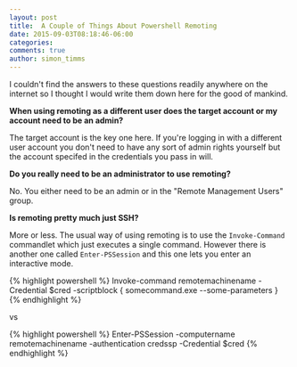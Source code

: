 ```yaml
---
layout: post
title:  A Couple of Things About Powershell Remoting
date: 2015-09-03T08:18:46-06:00
categories:
comments: true
author: simon_timms
---
```


I couldn't find the answers to these questions readily anywhere on the internet so I thought I would write them down here for the good of mankind.

**When using remoting as a different user does the target account or my account need to be an admin?**

The target account is the key one here. If you're logging in with a different user account you don't need to have any sort of admin rights yourself but the account specifed in the credentials you pass in will.

**Do you really need to be an administrator to use remoting?**

No. You either need to be an admin or in the "Remote Management Users" group. 

**Is remoting pretty much just SSH?**

More or less. The usual way of using remoting is to use the ```Invoke-Command``` commandlet which just executes a single command. However there is another one called ```Enter-PSSession``` and this one lets you enter an interactive mode.

{% highlight powershell %}
    Invoke-command remotemachinename -Credential $cred -scriptblock { 
	somecommand.exe --some-parameters 
}
{% endhighlight %}

vs

{% highlight powershell %}
    Enter-PSSession -computername remotemachinename -authentication credssp -Credential $cred 
{% endhighlight %}